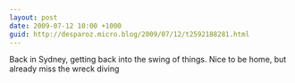 ```yaml
---
layout: post
date: 2009-07-12 10:00 +1000
guid: http://desparoz.micro.blog/2009/07/12/t2592188281.html
---
```

Back in Sydney, getting back into the swing of things. Nice to be home, but already miss the wreck diving
